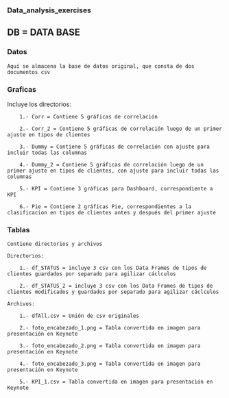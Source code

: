 ### Data_analysis_exercises

## DB = DATA BASE

### Datos

    Aquí se almacena la base de datos original, que consta de dos documentos csv

### Graficas

   Incluye los directorios:
   
        1.- Corr = Contiene 5 gráficas de correlación

        2.- Corr_2 = Contiene 5 gráficas de correlación luego de un primer ajuste en tipos de clientes
   
        3.- Dummy = Contiene 5 gráficas de correlación con ajuste para incluir todas las columnas

        4.- Dummy_2 = Contiene 5 gráficas de correlación luego de un primer ajuste en tipos de clientes, con ajuste para incluir todas las columnas

        5.- KPI = Contiene 3 gráficas para Dashboard, correspondiente a KPI

        6.- Pie = Contiene 2 gráficas Pie, correspondientes a la clasificacion en tipos de clientes antes y después del primer ajuste

### Tablas

    Contiene directorios y archivos

    Directorios:

        1.- df_STATUS = incluye 3 csv con los Data Frames de tipos de clientes guardados por separado para agilizar cáclculos

        2.- df_STATUS_2 = incluye 3 csv con los Data Frames de tipos de clientes modificados y guardados por separado para agilizar cáclculos

    Archivos: 

        1.- dfAll.csv = Unión de csv originales

        2.- foto_encabezado_1.png = Tabla convertida en imagen para presentación en Keynote

        3.- foto_encabezado_2.png = Tabla convertida en imagen para presentación en Keynote

        4.- foto_encabezado_3.png = Tabla convertida en imagen para presentación en Keynote

        5.- KPI_1.csv = Tabla convertida en imagen para presentación en Keynote